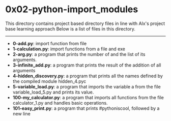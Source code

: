 # 0x02-python-import_modules

This directory contains project based directory files in line with Alx's project base learning approach
Below is a list of files in this directory.

---

- **0-add.py**: import function from file
- **1-calculation.py**: import functions from a file and exe
- **2-arg.py**: a program that prints the number of and the list of its arguments.
- **3-infinite_add.py**: a program that prints the result of the addition of all arguments
- **4-hidden_discovery.py**: a program that prints all the names defined by the compiled module hidden_4.pyc 
- **5-variable_load.py**: a program that imports the variable a from the file variable_load_5.py and prints its value.
- **100-my_calculator.py**: a program that imports all functions from the file calculator_1.py and handles basic operations.
- **101-easy_print.py**:  a program that prints #pythoniscool, followed by a new line
